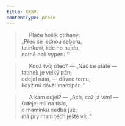 ```yaml
---
title: XXXV.
contentType: prose
---
```


>      Pláče hošík otrhaný:  
> „Přec se jednou seberu,  
> tatínkovi, kde ho najdu,  
> notně holí vyperu.“

>      Kdož tvůj otec? — „Nač se ptáte —  
> tatínek je velký pán;  
> odejel nám, — dávno tomu,  
> když mi dával marcipán.“

>      A kam odjel? — „Ach, což já vím! —  
> Odejel mil na tisíc,  
> o maminku nedbá juž,  
> má prý mam těch ještě víc.“
